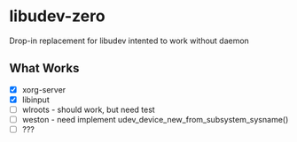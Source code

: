 libudev-zero
============

Drop-in replacement for libudev intented to work without daemon

What Works
----------
* [x] xorg-server
* [x] libinput
* [ ] wlroots - should work, but need test
* [ ] weston - need implement udev_device_new_from_subsystem_sysname()
* [ ] ???
